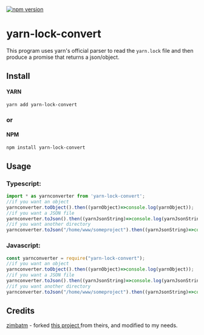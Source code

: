 [![npm version](https://badge.fury.io/js/yarn-lock-convert.svg)](https://www.npmjs.com/package/yarn-lock-convert)


# yarn-lock-convert

This program uses yarn's official parser to read the `yarn.lock` file and then
produce a promise that returns a json/object.

## Install
#### YARN
```bash
yarn add yarn-lock-convert
```
### or     
#### NPM
```bash
npm install yarn-lock-convert
```


## Usage
### Typescript:
```ts
import * as yarnconverter from 'yarn-lock-convert';
//if you want an object
yarnconverter.toObject().then((yarnObject)=>console.log(yarnObject));
//if you want a JSON file
yarnconverter.toJson().then((yarnJsonString)=>console.log(yarnJsonString));
//if you want another directory
yarnconverter.toJson("/home/www/someproject").then((yarnJsonString)=>console.log(yarnJsonString));
```
### Javascript:
```js
const yarnconverter = require("yarn-lock-convert");
//if you want an object
yarnconverter.toObject().then((yarnObject)=>console.log(yarnObject));
//if you want a JSON file
yarnconverter.toJson().then((yarnJsonString)=>console.log(yarnJsonString));
//if you want another directory
yarnconverter.toJson("/home/www/someproject").then((yarnJsonString)=>console.log(yarnJsonString));
```

## Credits
[zimbatm](https://github.com/zimbatm) - forked [this project ](https://github.com/numtide/yarnlock2json) from theirs, and modified to my needs.